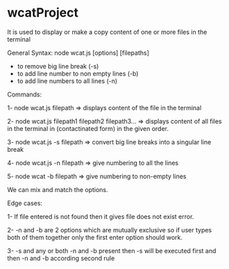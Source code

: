 # wcatProject
It is used to display or make a copy content of one or more files in the terminal

General Syntax: node wcat.js [options] [filepaths] 

- to remove big line break (-s) 
- to add line number to non empty lines (-b) 
- to add line numbers to all lines (-n)

Commands:

1- node wcat.js filepath => displays content of the file in the terminal 

2- node wcat.js filepath1 filepath2 filepath3... => displays content of all files in the terminal in (contactinated form) in the given order. 

3- node wcat.js -s filepath => convert big line breaks into a singular line break

4- node wcat.js -n filepath => give numbering to all the lines

5- node wcat -b filepath => give numbering to non-empty lines

We can mix and match the options.

Edge cases:

1- If file entered is not found then it gives file does not exist error. 

2- -n and -b are 2 options which are mutually exclusive so if user types both of them together only the first enter option should work.

3- -s and any or both -n and -b present then -s will be executed first and then -n and -b according second rule
